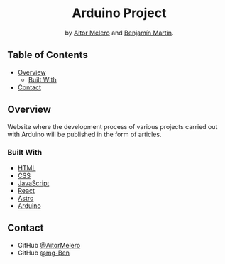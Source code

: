 <h1 align="center">Arduino Project</h1>

<div align="center">
   by  <a href="https://github.com/AitorMelero" target="_blank">Aitor Melero</a> and <a href="https://github.com/mg-Ben" target="_blank">Benjamín Martín</a>.
</div>

<!-- TABLE OF CONTENTS -->

## Table of Contents

-   [Overview](#overview)
    -   [Built With](#built-with)
-   [Contact](#contact)

<!-- OVERVIEW -->

## Overview

Website where the development process of various projects carried out with Arduino will be published in the form of articles.

### Built With

<!-- This section should list any major frameworks that you built your project using. Here are a few examples.-->

-   [HTML](https://www.w3schools.com/html/)
-   [CSS](https://www.w3schools.com/css/)
-   [JavaScript](https://developer.mozilla.org/es/docs/Learn/JavaScript/First_steps/What_is_JavaScript)
-   [React](https://react.dev/)
-   [Astro](https://astro.build/)
-   [Arduino](https://www.arduino.cc/)

## Contact

-   GitHub [@AitorMelero](https://github.com/AitorMelero)
-   GitHub [@mg-Ben](https://github.com/mg-Ben)
